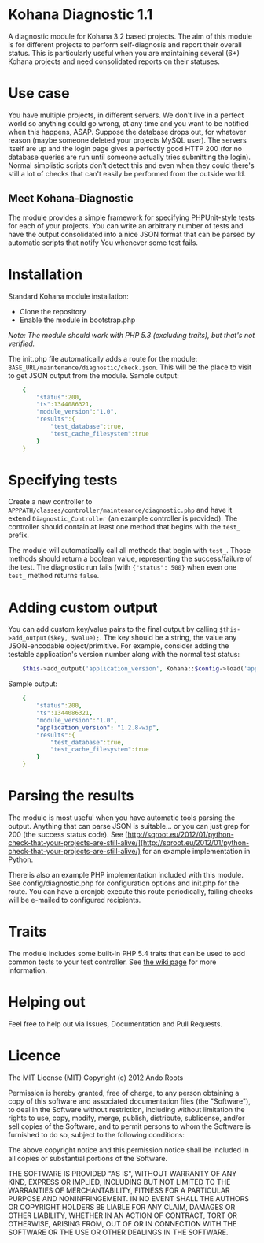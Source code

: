 Kohana Diagnostic 1.1
=================

A diagnostic module for Kohana 3.2 based projects. The aim of this module is for different projects to perform self-diagnosis
and report their overall status. This is particularly useful when you are maintaining several (6+) Kohana projects and need
consolidated reports on their statuses.

# Use case

You have multiple projects, in different servers. We don't live in a perfect world so anything could go wrong,
at any time and you want to be notified when this happens, ASAP. Suppose the database drops out,
for whatever reason (maybe someone deleted your projects MySQL user). The servers itself are up and the login page gives a
perfectly good HTTP 200 (for no database queries are run until someone actually tries submitting the login). Normal simplistic
scripts don't detect this and even when they could there's still a lot of checks that can't easily be performed from the
outside world.

## Meet Kohana-Diagnostic

The module provides a simple framework for specifying PHPUnit-style tests for each of your projects.
You can write an arbitrary number of tests and have the output consolidated into a nice JSON format that can be parsed by
automatic scripts that notify You whenever some test fails.

# Installation

Standard Kohana module installation:

* Clone the repository
* Enable the module in bootstrap.php

_Note: The module should work with PHP 5.3 (excluding traits), but that's not verified._

The init.php file automatically adds a route for the module: `BASE_URL/maintenance/diagnostic/check.json`.
This will be the place to visit to get JSON output from the module. Sample output:

```yaml
    {
        "status":200,
        "ts":1344086321,
        "module_version":"1.0",
        "results":{
            "test_database":true,
            "test_cache_filesystem":true
        }
    }
```

# Specifying tests

Create a new controller to `APPPATH/classes/controller/maintenance/diagnostic.php` and have it extend `Diagnostic_Controller`
(an example controller is provided). The controller should contain at least one method that begins with the `test_` prefix.

The module will automatically call all methods that begin with `test_`. Those methods should return a boolean value,
representing the success/failure of the test. The diagnostic run fails (with `{"status": 500}` when even one `test_` method
returns `false`.

# Adding custom output

You can add custom key/value pairs to the final output by calling `$this->add_output($key,
$value);`. The key should be a string, the value any JSON-encodable object/primitive. For example,
consider adding the testable application's version number along with the normal test status:

```php
    $this->add_output('application_version', Kohana::$config->load('app.version'));
```

Sample output:

```yaml
    {
        "status":200,
        "ts":1344086321,
        "module_version":"1.0",
        "application_version": "1.2.8-wip",
        "results":{
            "test_database":true,
            "test_cache_filesystem":true
        }
    }
```

# Parsing the results

The module is most useful when you have automatic tools parsing the output. Anything that can parse JSON is suitable... or you
can just grep for 200 (the success status code).
See [http://sqroot.eu/2012/01/python-check-that-your-projects-are-still-alive/](http://sqroot.eu/2012/01/python-check-that-your-projects-are-still-alive/)
 for an example implementation in Python.

There is also an example PHP implementation included with this module. See config/diagnostic.php for configuration options and
init.php for the route. You can have a cronjob execute this route periodically, failing checks will be e-mailed to configured
recipients.

# Traits

The module includes some built-in PHP 5.4 traits that can be used to add common tests to your test controller. See
[the wiki page](https://github.com/anroots/kohana-diagnostic/wiki/Traits) for more information.

# Helping out

Feel free to help out via Issues, Documentation and Pull Requests.

# Licence

The MIT License (MIT)
Copyright (c) 2012 Ando Roots

Permission is hereby granted, free of charge, to any person obtaining a copy of this software and associated documentation files (the "Software"), to deal in the Software without restriction, including without limitation the rights to use, copy, modify, merge, publish, distribute, sublicense, and/or sell copies of the Software, and to permit persons to whom the Software is furnished to do so, subject to the following conditions:

The above copyright notice and this permission notice shall be included in all copies or substantial portions of the Software.

THE SOFTWARE IS PROVIDED "AS IS", WITHOUT WARRANTY OF ANY KIND, EXPRESS OR IMPLIED, INCLUDING BUT NOT LIMITED TO THE WARRANTIES OF MERCHANTABILITY, FITNESS FOR A PARTICULAR PURPOSE AND NONINFRINGEMENT. IN NO EVENT SHALL THE AUTHORS OR COPYRIGHT HOLDERS BE LIABLE FOR ANY CLAIM, DAMAGES OR OTHER LIABILITY, WHETHER IN AN ACTION OF CONTRACT, TORT OR OTHERWISE, ARISING FROM, OUT OF OR IN CONNECTION WITH THE SOFTWARE OR THE USE OR OTHER DEALINGS IN THE SOFTWARE.